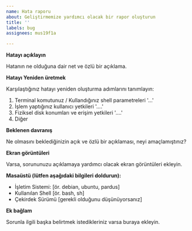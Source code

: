 ```yaml
---
name: Hata raporu
about: Geliştirmemize yardımcı olacak bir rapor oluşturun
title: ''
labels: bug
assignees: mus19f1a

---
```


**Hatayı açıklayın**

Hatanın ne olduğuna dair net ve özlü bir açıklama.

**Hatayı Yeniden üretmek**

Karşılaştığınız hatayı yeniden oluşturma adımlarını tanımlayın:
1. Terminal komutunuz / Kullandığınız shell parametreleri '...'
2. İşlem yaptığınız kullanıcı yetkileri '....'
3. Fiziksel disk konumları ve erişim yetkileri '....'
4. Diğer

**Beklenen davranış**

Ne olmasını beklediğinizin açık ve özlü bir açıklaması, neyi amaçlamıştınız?


**Ekran görüntüleri**

Varsa, sorununuzu açıklamaya yardımcı olacak ekran görüntüleri ekleyin.


**Masaüstü (lütfen aşağıdaki bilgileri doldurun):**

  - İşletim Sistemi: [ör. debian, ubuntu, pardus]
  - Kullanılan Shell [ör. bash, sh]
  - Çekirdek Sürümü [gerekli olduğunu düşünüyorsanız]


**Ek bağlam**

Sorunla ilgili başka belirtmek istedikleriniz varsa buraya ekleyin.
